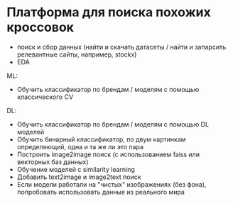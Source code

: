 # Платформа для поиска похожих кроссовок

  - поиск и сбор данных (найти и скачать датасеты / найти и запарсить релевантные сайты, например, stockx)
  - EDA

  ML:
  - Обучить классификатор по брендам / моделям с помощью классического CV

  DL:
  - Обучить классификатор по брендам / моделям с помощью DL моделей
  - Обучить бинарный классификатор, по двум картинкам определяющий, одна и та же ли это пара
  - Построить image2image поиск (с использованием faiss или векторных баз данных)
  - Обучение моделей с similarity learning
  - Добавить text2image и image2text поиск
  - Если модели работали на "чистых" изображениях (без фона), попробовать использовать данные из реального мира
